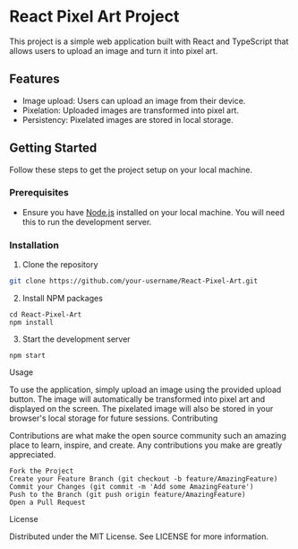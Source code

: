 # React Pixel Art Project

This project is a simple web application built with React and TypeScript that allows users to upload an image and turn it into pixel art.

## Features

- Image upload: Users can upload an image from their device.
- Pixelation: Uploaded images are transformed into pixel art.
- Persistency: Pixelated images are stored in local storage.

## Getting Started

Follow these steps to get the project setup on your local machine.

### Prerequisites

- Ensure you have [Node.js](https://nodejs.org/en/download/) installed on your local machine. You will need this to run the development server.

### Installation

1. Clone the repository

```bash
git clone https://github.com/your-username/React-Pixel-Art.git
```

2. Install NPM packages

```
cd React-Pixel-Art
npm install
```

3. Start the development server

```
npm start
```

Usage

To use the application, simply upload an image using the provided upload button. The image will automatically be transformed into pixel art and displayed on the screen. The pixelated image will also be stored in your browser's local storage for future sessions.
Contributing

Contributions are what make the open source community such an amazing place to learn, inspire, and create. Any contributions you make are greatly appreciated.

    Fork the Project
    Create your Feature Branch (git checkout -b feature/AmazingFeature)
    Commit your Changes (git commit -m 'Add some AmazingFeature')
    Push to the Branch (git push origin feature/AmazingFeature)
    Open a Pull Request

License

Distributed under the MIT License. See LICENSE for more information.

